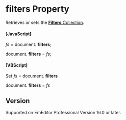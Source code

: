 # filters Property

Retrieves or sets the [**Filters** Collection](../filters/index).

#### \[JavaScript\]

_fs_ = document. **filters**;

document. **filters** = _fs_;

#### \[VBScript\]

Set _fs_ = document. **filters**

document. **filters** = _fs_

## Version

Supported on EmEditor Professional Version 16.0 or later.